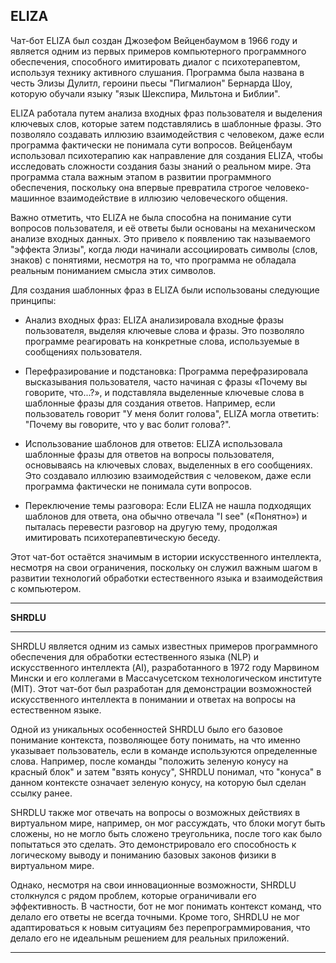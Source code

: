 **ELIZA**
---
Чат-бот ELIZA был создан Джозефом Вейценбаумом в 1966 году и является одним из первых примеров компьютерного программного обеспечения, способного имитировать диалог с психотерапевтом, используя технику активного слушания. Программа была названа в честь Элизы Дулитл, героини пьесы "Пигмалион" Бернарда Шоу, которую обучали языку "язык Шекспира, Мильтона и Библии".

ELIZA работала путем анализа входных фраз пользователя и выделения ключевых слов, которые затем подставлялись в шаблонные фразы. Это позволяло создавать иллюзию взаимодействия с человеком, даже если программа фактически не понимала сути вопросов. Вейценбаум использовал психотерапию как направление для создания ELIZA, чтобы исследовать сложности создания базы знаний о реальном мире. Эта программа стала важным этапом в развитии программного обеспечения, поскольку она впервые превратила строгое человеко-машинное взаимодействие в иллюзию человеческого общения.

Важно отметить, что ELIZA не была способна на понимание сути вопросов пользователя, и её ответы были основаны на механическом анализе входных данных. Это привело к появлению так называемого "эффекта Элизы", когда люди начинали ассоциировать символы (слов, знаков) с понятиями, несмотря на то, что программа не обладала реальным пониманием смысла этих символов.

Для создания шаблонных фраз в ELIZA были использованы следующие принципы:

- Анализ входных фраз: ELIZA анализировала входные фразы пользователя, выделяя ключевые слова и фразы. Это позволяло программе реагировать на конкретные слова, используемые в сообщениях пользователя.

- Перефразирование и подстановка: Программа перефразировала высказывания пользователя, часто начиная с фразы «Почему вы говорите, что...?», и подставляла выделенные ключевые слова в шаблонные фразы для создания ответов. Например, если пользователь говорит "У меня болит голова", ELIZA могла ответить: "Почему вы говорите, что у вас болит голова?".

- Использование шаблонов для ответов: ELIZA использовала шаблонные фразы для ответов на вопросы пользователя, основываясь на ключевых словах, выделенных в его сообщениях. Это создавало иллюзию взаимодействия с человеком, даже если программа фактически не понимала сути вопросов.
- Переключение темы разговора: Если ELIZA не нашла подходящих шаблонов для ответа, она обычно отвечала "I see" («Понятно») и пыталась перевести разговор на другую тему, продолжая имитировать психотерапевтическую беседу.

Этот чат-бот остаётся значимым в истории искусственного интеллекта, несмотря на свои ограничения, поскольку он служил важным шагом в развитии технологий обработки естественного языка и взаимодействия с компьютером.

---

**SHRDLU**

---

SHRDLU является одним из самых известных примеров программного обеспечения для обработки естественного языка (NLP) и искусственного интеллекта (AI), разработанного в 1972 году Марвином Мински и его коллегами в Массачусетском технологическом институте (MIT). Этот чат-бот был разработан для демонстрации возможностей искусственного интеллекта в понимании и ответах на вопросы на естественном языке.

Одной из уникальных особенностей SHRDLU было его базовое понимание контекста, позволяющее боту понимать, на что именно указывает пользователь, если в команде используются определенные слова. Например, после команды "положить зеленую конусу на красный блок" и затем "взять конусу", SHRDLU понимал, что "конуса" в данном контексте означает зеленую конусу, на которую был сделан ссылку ранее.

SHRDLU также мог отвечать на вопросы о возможных действиях в виртуальном мире, например, он мог рассуждать, что блоки могут быть сложены, но не могло быть сложено треугольника, после того как было попытаться это сделать. Это демонстрировало его способность к логическому выводу и пониманию базовых законов физики в виртуальном мире.

Однако, несмотря на свои инновационные возможности, SHRDLU столкнулся с рядом проблем, которые ограничивали его эффективность. В частности, бот не мог понимать контекст команд, что делало его ответы не всегда точными. Кроме того, SHRDLU не мог адаптироваться к новым ситуациям без перепрограммирования, что делало его не идеальным решением для реальных приложений.

---

